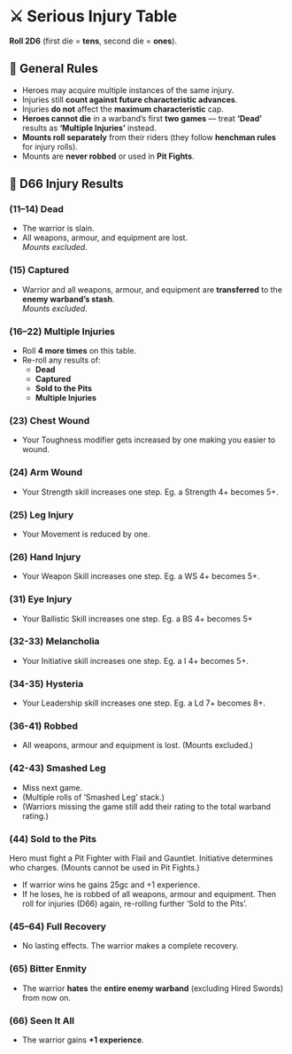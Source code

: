 # ⚔️ Serious Injury Table

**Roll 2D6** (first die = **tens**, second die = **ones**).
## 📜 General Rules

- Heroes may acquire multiple instances of the same injury.
- Injuries still **count against future characteristic advances**.
- Injuries **do not** affect the **maximum characteristic** cap.
- **Heroes cannot die** in a warband’s first **two games** — treat **‘Dead’** results as **‘Multiple Injuries’** instead.
- **Mounts roll separately** from their riders (they follow **henchman rules** for injury rolls).
- Mounts are **never robbed** or used in **Pit Fights**.
## 🎲 D66 Injury Results

### **(11–14) Dead**

- The warrior is slain.
- All weapons, armour, and equipment are lost.  
    _Mounts excluded._
### **(15) Captured**
- Warrior and all weapons, armour, and equipment are **transferred** to the **enemy warband’s stash**.  
    _Mounts excluded._
### **(16–22) Multiple Injuries**
- Roll **4 more times** on this table.
- Re-roll any results of:
    - **Dead**
    - **Captured**
    - **Sold to the Pits**
    - **Multiple Injuries**
### **(23) Chest Wound**
* Your Toughness modifier gets increased by one making you easier to wound.
### **(24) Arm Wound**
* Your Strength skill increases one step. Eg. a Strength 4+ becomes 5+.
### **(25) Leg Injury**
* Your Movement is reduced by one.
### **(26) Hand Injury**
* Your Weapon Skill increases one step. Eg. a WS 4+ becomes 5+.
### **(31) Eye Injury**
* Your Ballistic Skill increases one step. Eg. a BS 4+ becomes 5+
### **(32-33) Melancholia**
* Your Initiative skill increases one step. Eg. a I 4+ becomes 5+.
### **(34-35) Hysteria**
* Your Leadership skill increases one step. Eg. a Ld 7+ becomes 8+.
### **(36-41) Robbed**
* All weapons, armour and equipment is lost. (Mounts excluded.)
### **(42-43) Smashed Leg**
* Miss next game.
* (Multiple rolls of ‘Smashed Leg’ stack.)
* (Warriors missing the game still add their rating to the total warband rating.)
### **(44) Sold to the Pits**
Hero must fight a Pit Fighter with Flail and Gauntlet. Initiative determines who charges.
(Mounts cannot be used in Pit Fights.)
* If warrior wins he gains 25gc and +1 experience.
* If he loses, he is robbed of all weapons, armour and equipment. Then roll for injuries (D66) again, re-rolling further ‘Sold to the Pits’.
### **(45–64) Full Recovery**
- No lasting effects. The warrior makes a complete recovery.
### **(65) Bitter Enmity**
- The warrior **hates** the **entire enemy warband** (excluding Hired Swords) from now on.
### **(66) Seen It All**
- The warrior gains **+1 experience**.  
